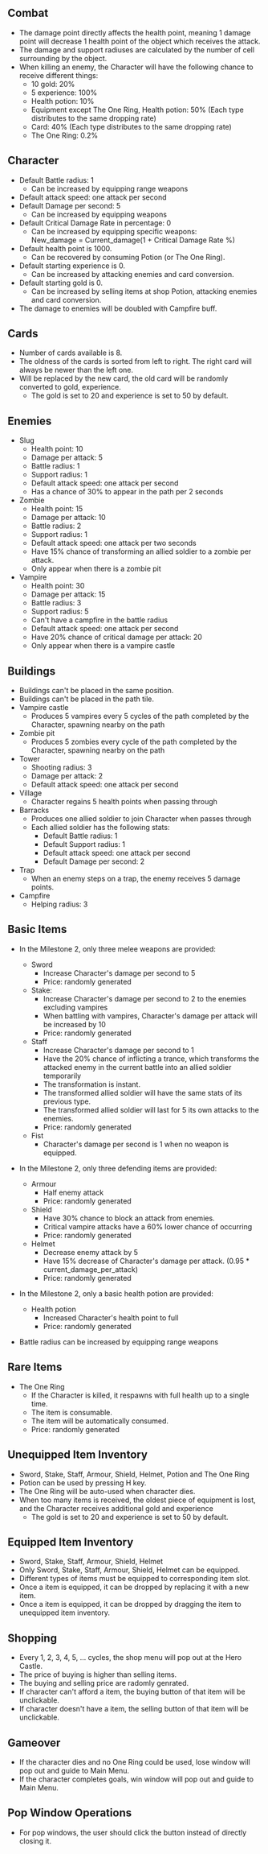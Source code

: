 ## Combat
* The damage point directly affects the health point, meaning 1 damage point will decrease 1 health point of the object which receives the attack.
* The damage and support radiuses are calculated by the number of cell surrounding by the object.
* When killing an enemy, the Character will have the following chance to receive different things:
    * 10 gold: 20% 
    * 5 experience: 100% 
    * Health potion: 10% 
    * Equipment except The One Ring, Health potion: 50% (Each type distributes to the same dropping rate)
    * Card: 40% (Each type distributes to the same dropping rate)
    * The One Ring: 0.2%

## Character
* Default Battle radius: 1  
   * Can be increased by equipping range weapons
* Default attack speed: one attack per second
* Default Damage per second: 5
    * Can be increased by equipping weapons
* Default Critical Damage Rate in percentage: 0
    * Can be increased by equipping specific weapons:  
        New_damage = Current_damage(1 + Critical Damage Rate %)
* Default health point is 1000.
    * Can be recovered by consuming Potion (or The One Ring).
* Default starting experience is 0.
    * Can be increased by attacking enemies and card conversion.
* Default starting gold is 0.
    * Can be increased by selling items at shop Potion, attacking enemies and card conversion.
* The damage to enemies will be doubled with Campfire buff.

## Cards
* Number of cards available is 8.
* The oldness of the cards is sorted from left to right. The right card will always be newer than the left one.
* Will be replaced by the new card, the old card will be randomly converted to gold, experience.
    * The gold is set to 20 and experience is set to 50 by default.


## Enemies
* Slug
    * Health point: 10
    * Damage per attack: 5
    * Battle radius: 1
    * Support radius: 1
    * Default attack speed: one attack per second
    * Has a chance of 30% to appear in the path per 2 seconds
* Zombie
    * Health point: 15
    * Damage per attack: 10
    * Battle radius: 2
    * Support radius: 1
    * Default attack speed: one attack per two seconds
    * Have 15% chance of transforming an allied soldier to a zombie per attack.
    * Only appear when there is a zombie pit
* Vampire
    * Health point: 30
    * Damage per attack: 15
    * Battle radius: 3
    * Support radius: 5
    * Can't have a campfire in the battle radius
    * Default attack speed: one attack per second
    * Have 20% chance of critical damage per attack: 20
    * Only appear when there is a vampire castle

## Buildings
* Buildings can't be placed in the same position.
* Buildings can't be placed in the path tile.
* Vampire castle
    * Produces 5 vampires every 5 cycles of the path completed by the Character, spawning nearby on the path
* Zombie pit
    * Produces 5 zombies every cycle of the path completed by the Character, spawning nearby on the path
* Tower
    * Shooting radius: 3
    * Damage per attack: 2
    * Default attack speed: one attack per second
* Village
    * Character regains 5 health points when passing through
* Barracks
    * Produces one allied soldier to join Character when passes through
    * Each allied soldier has the following stats:
        * Default Battle radius: 1 
        * Default Support radius: 1 
        * Default attack speed: one attack per second
        * Default Damage per second: 2
* Trap
    * When an enemy steps on a trap, the enemy receives 5 damage points.
* Campfire
    * Helping radius: 3
    
## Basic Items
* In the Milestone 2, only three melee weapons are provided:
    * Sword
        * Increase Character's damage per second to 5
        * Price: randomly generated
    * Stake:  
        * Increase Character's damage per second to 2 to the enemies excluding vampires 
        * When battling with vampires, Character's damage per attack will be increased by 10
        * Price: randomly generated
    * Staff
        * Increase Character's damage per second to 1
        * Have the 20% chance of inflicting a trance, which transforms the attacked enemy in the current battle into an allied soldier temporarily
        * The transformation is instant.
        * The transformed allied soldier will have the same stats of its previous type. 
        * The transformed allied soldier will last for 5 its own attacks to the enemies.
        * Price: randomly generated
    * Fist
        * Character's damage per second is 1 when no weapon is equipped.
* In the Milestone 2, only three defending items are provided:
    * Armour
        * Half enemy attack
        * Price: randomly generated
    * Shield
        * Have 30% chance to block an attack from enemies.
        * Critical vampire attacks have a 60% lower chance of occurring
        * Price: randomly generated
    * Helmet
        * Decrease enemy attack by 5
        * Have 15% decrease of Character's damage per attack. (0.95 * current_damage_per_attack)
        * Price: randomly generated
* In the Milestone 2, only a basic health potion are provided:
    * Health potion
        * Increased Character's health point to full
        * Price: randomly generated

* Battle radius can be increased by equipping range weapons

## Rare Items
* The One Ring
    * If the Character is killed, it respawns with full health up to a single time.
    * The item is consumable.
    * The item will be automatically consumed.
    * Price: randomly generated

## Unequipped Item Inventory
* Sword, Stake, Staff, Armour, Shield, Helmet, Potion and The One Ring
* Potion can be used by pressing H key.
* The One Ring will be auto-used when character dies.
* When too many items is received, the oldest piece of equipment is lost, and the Character receives additional gold and experience
    * The gold is set to 20 and experience is set to 50 by default.

## Equipped Item Inventory
* Sword, Stake, Staff, Armour, Shield, Helmet
* Only Sword, Stake, Staff, Armour, Shield, Helmet can be equipped.
* Different types of items must be equipped to corresponding item slot.
* Once a item is equipped, it can be dropped by replacing it with a new item.
* Once a item is equipped, it can be dropped by dragging the item to unequipped item inventory.

## Shopping
* Every 1, 2, 3, 4, 5, ... cycles, the shop menu will pop out at the Hero Castle.
* The price of buying is higher than selling items.
* The buying and selling price are radomly genrated.
* If character can't afford a item, the buying button of that item will be unclickable.
* If character doesn't have a item, the selling button of that item will be unclickable.

## Gameover
* If the character dies and no One Ring could be used, lose window will pop out and guide to Main Menu.
* If the character completes goals, win window will pop out and guide to Main Menu.

## Pop Window Operations
* For pop windows, the user should click the button instead of directly closing it.
